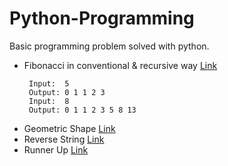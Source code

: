 # Python-Programming #

Basic programming problem solved with python.
* Fibonacci in conventional & recursive way [ Link ](https://github.com/Mazhar004/Python-Programming/tree/master/Fibonacci)
   ```
    Input:  5
    Output: 0 1 1 2 3
    Input:  8
    Output: 0 1 1 2 3 5 8 13
  ```
* Geometric Shape [ Link ](https://github.com/Mazhar004/Python-Programming/tree/master/Geometric%20Shape)
* Reverse String [ Link ](https://github.com/Mazhar004/Python-Programming/tree/master/Recursion%20string%20and%20number)
* Runner Up [ Link ](https://github.com/Mazhar004/Python-Programming/tree/master/Runner%20Up)
